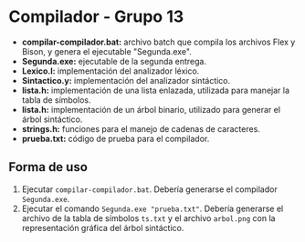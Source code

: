 # Compilador - Grupo 13
- **compilar-compilador.bat:** archivo batch que compila los archivos Flex y Bison, y genera el ejecutable "Segunda.exe".
- **Segunda.exe:** ejecutable de la segunda entrega.
- **Lexico.l:** implementación del analizador léxico.
- **Sintactico.y:** implementación del analizador sintáctico.
- **lista.h:** implementación de una lista enlazada, utilizada para manejar la tabla de símbolos.
- **lista.h:** implementación de un árbol binario, utilizado para generar el árbol sintáctico.
- **strings.h:** funciones para el manejo de cadenas de caracteres.
- **prueba.txt:** código de prueba para el compilador.

## Forma de uso
1. Ejecutar ```compilar-compilador.bat```. Debería generarse el compilador ```Segunda.exe```.
2. Ejecutar el comando ```Segunda.exe "prueba.txt"```. Debería generarse el archivo de la tabla de símbolos ```ts.txt``` y el archivo ```arbol.png``` con la representación gráfica del árbol sintáctico.
